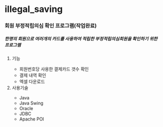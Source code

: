 # illegal_saving
<h3>회원 부정적립의심 확인 프로그램(작업완료)</h3>

<h5>한명의 회원으로 여러개의 카드를 사용하여 적립한 부정적립의심회원을 확인하기 위한 프로그램</h5>

<ol>
  <li>기능</li>
    <ul>
      <li>회원번호당 사용한 결제카드 갯수 확인</li>
      <li>결제 내역 확인</li>
      <li>엑셀 다운로드</li>
    </ul>
  <li>사용기술</li>
    <ul>
      <li>Java</li>
      <li>Java Swing</li>
      <li>Oracle</li>
      <li>JDBC</li>
      <li>Apache POI</li>
    </ul>
</ol>
